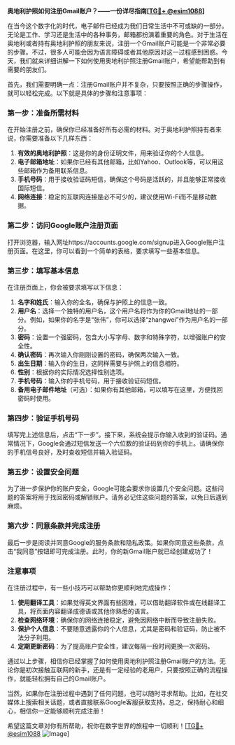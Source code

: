 **奥地利护照如何注册Gmail账户？——一份详尽指南[[TG💪+ @esim1088](https://t.me/s/esim1088)]**

在当今这个数字化的时代，电子邮件已经成为我们日常生活中不可或缺的一部分。无论是工作、学习还是生活中的各种事务，邮箱都扮演着重要的角色。对于生活在奥地利或者持有奥地利护照的朋友来说，注册一个Gmail账户可能是一个非常必要的步骤。不过，很多人可能会因为语言障碍或者其他原因对这一过程感到困惑。今天，我们就来详细讲解一下如何使用奥地利护照注册Gmail账户，希望能帮助到有需要的朋友们。

首先，我们需要明确一点：注册Gmail账户并不复杂，只要按照正确的步骤操作，就可以轻松完成。以下就是具体的步骤和注意事项：

### 第一步：准备所需材料

在开始注册之前，确保你已经准备好所有必需的材料。对于奥地利护照持有者来说，你需要准备以下几样东西：

1. **有效的奥地利护照**：这是你的身份证明文件，用来验证你的个人信息。
2. **电子邮箱地址**：如果你已经有其他邮箱，比如Yahoo、Outlook等，可以用这些邮箱作为备用联系信息。
3. **手机号码**：用于接收验证码短信，确保这个号码是活跃的，并且能够正常接收国际短信。
4. **网络连接**：稳定的互联网连接是必不可少的，建议使用Wi-Fi而不是移动数据。

### 第二步：访问Google账户注册页面

打开浏览器，输入网址https://accounts.google.com/signup进入Google账户注册页面。在这里，你可以看到一个简单的表格，要求填写一些基本信息。

### 第三步：填写基本信息

在注册页面上，你会被要求填写以下信息：

1. **名字和姓氏**：输入你的全名，确保与护照上的信息一致。
2. **用户名**：选择一个独特的用户名，这个用户名将作为你的Gmail地址的一部分。例如，如果你的名字是“张伟”，你可以选择“zhangwei”作为用户名的一部分。
3. **密码**：设置一个强密码，包含大小写字母、数字和特殊字符，以增强账户的安全性。
4. **确认密码**：再次输入你刚刚设置的密码，确保两次输入一致。
5. **出生日期**：输入你的生日，这同样需要与护照上的信息相符。
6. **性别**：根据你的实际情况选择性别选项。
7. **手机号码**：输入你的手机号码，用于接收验证码短信。
8. **备用电子邮件地址**（可选）：如果你有其他邮箱，可以填写在这里，方便找回密码时使用。

### 第四步：验证手机号码

填写完上述信息后，点击“下一步”。接下来，系统会提示你输入收到的验证码。通常情况下，Google会通过短信发送一个六位数的验证码到你的手机上。请确保你的手机信号良好，及时查收短信并输入验证码。

### 第五步：设置安全问题

为了进一步保护你的账户安全，Google可能会要求你设置几个安全问题。这些问题的答案将用于找回密码或解锁账户。请务必记住这些问题的答案，以免日后遇到麻烦。

### 第六步：同意条款并完成注册

最后一步是阅读并同意Google的服务条款和隐私政策。如果你同意这些条款，点击“我同意”按钮即可完成注册。此时，你的新Gmail账户就已经创建成功了！

### 注意事项

在注册过程中，有一些小技巧可以帮助你更顺利地完成操作：

1. **使用翻译工具**：如果觉得英文界面有些困难，可以借助翻译软件或在线翻译工具，将页面内容翻译成德语或其他你熟悉的语言。
2. **检查网络环境**：确保你的网络连接稳定，避免因网络中断而导致注册失败。
3. **保护个人信息**：不要随意透露你的个人信息，尤其是密码和验证码，防止被不法分子利用。
4. **定期更新密码**：为了提高账户安全性，建议每隔一段时间更换一次密码。

通过以上步骤，相信你已经掌握了如何使用奥地利护照注册Gmail账户的方法。无论你是初次接触互联网的新手，还是有一定经验的老用户，只要按照正确的流程操作，就能轻松拥有自己的Gmail账户。

当然，如果你在注册过程中遇到了任何问题，也可以随时寻求帮助。比如，在社交媒体上搜索相关话题，或者直接联系Google客服获取支持。总之，保持耐心和细心，相信你一定能够顺利完成注册！

希望这篇文章对你有所帮助，祝你在数字世界的旅程中一切顺利！[[TG💪+ @esim1088](https://t.me/s/esim1088) ![Image](https://i.postimg.cc/4NQfJmqS/Snipaste-2025-05-13-00-14-12.png)]